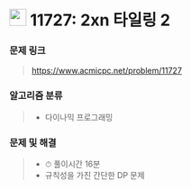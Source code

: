 # <img src="https://d2gd6pc034wcta.cloudfront.net/tier/8.svg" width="30">  11727: 2xn 타일링 2

### 문제 링크

> https://www.acmicpc.net/problem/11727



### 알고리즘 분류

>- 다이나믹 프로그래밍



### 문제 및 해결

>- ⏱ 풀이시간 16분
>- 규칙성을 가진 간단한 DP 문제
